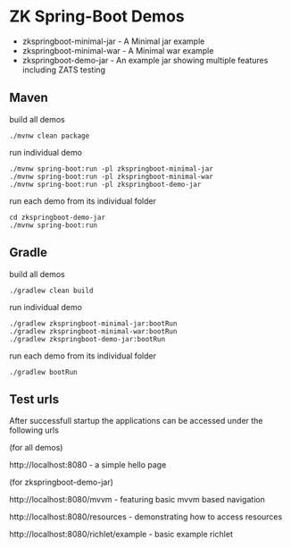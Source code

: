 # ZK Spring-Boot Demos

* zkspringboot-minimal-jar - A Minimal jar example
* zkspringboot-minimal-war - A Minimal war example
* zkspringboot-demo-jar - An example jar showing multiple features including ZATS testing

## Maven

build all demos

    ./mvnw clean package

run individual demo
    
    ./mvnw spring-boot:run -pl zkspringboot-minimal-jar
    ./mvnw spring-boot:run -pl zkspringboot-minimal-war
    ./mvnw spring-boot:run -pl zkspringboot-demo-jar

run each demo from its individual folder

    cd zkspringboot-demo-jar
    ./mvnw spring-boot:run
    
## Gradle

build all demos
    
    ./gradlew clean build

run individual demo
    
    ./gradlew zkspringboot-minimal-jar:bootRun
    ./gradlew zkspringboot-minimal-war:bootRun
    ./gradlew zkspringboot-demo-jar:bootRun

run each demo from its individual folder

    ./gradlew bootRun
    
## Test urls

After successfull startup the applications can be accessed under the following urls

(for all demos)

http://localhost:8080 - a simple hello page

(for zkspringboot-demo-jar)

http://localhost:8080/mvvm - featuring basic mvvm based navigation

http://localhost:8080/resources - demonstrating how to access resources

http://localhost:8080/richlet/example - basic example richlet
